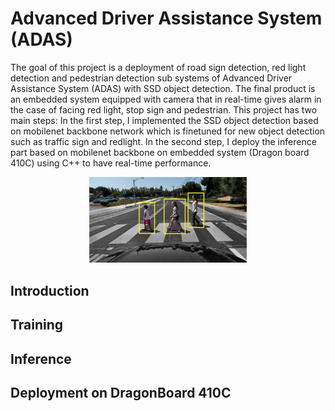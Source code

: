 # Advanced Driver Assistance System (ADAS) 

The goal of this project is a deployment of road sign detection, red light detection and pedestrian detection sub systems of Advanced Driver Assistance System (ADAS) with SSD object detection. 
The final product is an embedded system equipped with camera that in real-time gives alarm in the case of facing red light, 
stop sign and pedestrian. 
This project has two main steps: 
In the first step, I implemented the SSD object detection based on mobilenet backbone network which is finetuned for new 
object detection such as traffic sign and redlight.
In the second step, I deploy the inference part based on mobilenet backbone on embedded system (Dragon board 410C) using C++ to 
have real-time performance. 


<p align="center">
  <img  src="images/adas_pedestrian.jpg" alt="alt text" width="50%" height="50%" title="Pedestrain detection">
</p>


## Introduction



## Training




## Inference





## Deployment on DragonBoard 410C






